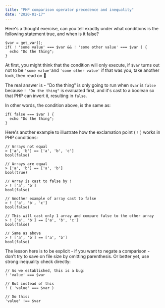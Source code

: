 ```yaml
---
title: "PHP comparison operator precedence and inequality"
date: "2020-01-17"
---
```


Here's a thought exercise, can you tell exactly under what conditions is the following statement true, and when is it false?

```
$var = get_var();
if( ! 'some value' === $var && ! 'some other value' === $var ) {
  echo "Do the thing";
}
```

At first, you might think that the condition will only execute, if `$var` turns out not to be `'some value'`and `'some other value'` if that was you, take another look, then read on 🙂

The real answer is - "Do the thing" is only going to run when `$var` is `false` because `! "Do the thing"` is evaluated first, and it's cast to a boolean so that PHP can invert it, resulting in `false`.

In other words, the condition above, is the same as:

```
if( false === $var ) {
  echo "Do the thing";
}
```

Here's another example to illustrate how the exclamation point ( `!` ) works in PHP conditions:

```
// Arrays not equal
> ['a', 'b'] == ['a', 'b', 'c']
bool(false)

// Arrays are equal
> ['a', 'b'] == ['a', 'b']
bool(true)

// Array is cast to false by !
> ! ['a', 'b']
bool(false)

// Another example of array cast to false
> ! ['a', 'b', 'c']
bool(false)

// This will cast only 1 array and compare false to the other array
> ! ['a', 'b'] == ['a', 'b', 'c']
bool(false)

// Same as above
> ! ['a', 'b'] == ['a', 'b']
bool(false)
```

The lesson here is to be explicit - if you want to negate a comparison - don't try to save on file size by omitting parenthesis. Or better yet, use strong inequality check directly:

```
// As we established, this is a bug:
! 'value' === $var

// But instead of this
! ( 'value' === $var )

// Do this:
'value' !== $var
```
